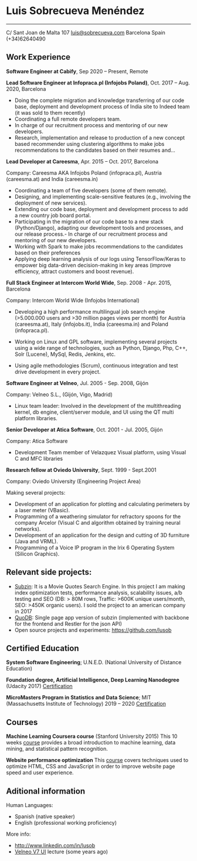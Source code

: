 Luis Sobrecueva Menéndez
============
-------------------        ----------------------------
C/ Sant Joan de Malta 107  luis@sobrecueva.com
Barcelona                  Spain (+34)62640490

Work Experience
----------

**Software Engineer at Cabify**, Sep 2020 – Present, Remote 


**Lead Software Engineer at Infopraca.pl (Infojobs Poland)**, Oct. 2017 – Aug. 2020, Barcelona 

* Doing the complete migration and knowledge transferring of our code base, deployment and development process of India site to Indeed team (it was sold to them recently)
* Coordinating a full remote developers team.
* In charge of our recruitment process and mentoring of our new developers.
* Research, implementation and release to production of a new concept based recommender using clustering algorithms to make jobs recommendations to the candidates based on their resumes and...


**Lead Developer at Careesma**, Apr. 2015 – Oct. 2017, Barcelona

 Company: Careesma AKA Infojobs Poland (infopraca.pl), Austria (careesma.at) and India (careesma.in)
 
* Coordinating a team of five developers (some of them remote).
* Designing, and implementing scale-sensitive features (e.g., involving the deployment of new
services).
* Extending our code base, deployment and development process to add a new country job board
portal.
* Participating in the migration of our code base to a new stack (Python/Django), adapting our
development tools and processes, and our release process.- In charge of our recruitment process
and mentoring of our new developers.
* Working with Spark to make jobs recommendations to the candidates based on their preferences
* Applying deep learning analysis of our logs using TensorFlow/Keras to empower big data-driven
decision-making in key areas (improve efficiency, attract customers and boost revenue).


**Full Stack Engineer at Intercom World Wide**, Sep. 2008 - Apr. 2015, Barcelona

Company: Intercom World Wide (Infojobs International)

* Developing a high performance multilingual job search engine (>5.000.000 users and >30 million
pages views per month) for Austria (careesma.at), Italy (infojobs.it), India (careesma.in) and
Poland (infopraca.pl).

* Working on Linux and GPL software, implementing several projects using a wide range of
technologies, such as Python, Django, Php, C++, Solr (Lucene), MySql, Redis, Jenkins, etc.

* Using agile methodologies (Scrum), continuous integration and test drive development in every
project.


**Software Engineer at Velneo**, Jul. 2005 - Sep. 2008, Gijón

Company: Velneo S.L., (Gijón, Vigo, Madrid)

* Linux team leader: Involved in the development of the multithreading kernel, db engine, client/server
module, and UI using the QT multi platform libraries.

**Senior Developer at Atica Software**, Oct. 2001 - Jul. 2005, Gijón

Company: Atica Software

* Development Team member of Velazquez Visual platform, using Visual C and MFC libraries

**Research fellow at ​Oviedo University**, Sept. 1999 - Sept.2001

Company: Oviedo University (Engineering Project Area)

Making several projects:

* Development of an application for plotting and calculating perimeters by a laser meter (VBasic).
* Programming of a weathering simulator for refractory spoons for the company Arcelor (Visual C
and algorithm obtained by training neural networks).
* Development of an application for the design and cutting of 3D furniture (Java and VRML).
* Programming of a Voice IP program in the Irix 6 Operating System (Silicon Graphics).

Relevant side projects:
--------------------

* [Subzin](http://www.subzin.com): It is a Movie Quotes Search Engine. In this project I am making index optimization tests, performance analysis, scalability issues, a/b testing and SEO (DB: > 80M rows, Traffic: >600K unique users/month, SEO: >450K organic users). I sold the project to an american company in 2017
* [QuoDB](http://quodb.com): Single page app version of subzin (implemented with backbone for the frontend and
Restler for the json API)
* Open source projects and experiments: https://github.com/lusob

Certified Education
------------------

**System Software Engineering**;  U.N.E.D. (National University of Distance Education)    

**Foundation degree, Artificial Intelligence, Deep Learning Nanodegree** (Udacity 2017) [Certification](https://drive.google.com/file/d/0B_8oa-AtnwcURGlIYS00bWVCTGc/view)

**MicroMasters Program in Statistics and Data Science**; MIT (Massachusetts Institute of Technology) 2019 – 2020 [Certification](https://courses.edx.org/certificates/a39e44e9077b4687b6fa6ff78d7f4350)

Courses
-------

**Machine Learning Coursera course** (Stanford University 2015)
This 10 weeks [course](https://www.coursera.org/learn/machine-learning) provides a broad introduction to machine learning, data mining, and statistical pattern recognition.

**Website performance optimization**
This [course](https://www.udacity.com/course/website-performance-optimization--ud884) covers techniques used to optimize HTML, CSS and JavaScript in order to improve website page speed and user experience.

Aditional information
----------------------------------------

Human Languages:

* Spanish (native speaker)
* English (professional working proficiency)

More info:
* http://www.linkedin.com/in/lusob
* [Velneo V7 UI](http://www.youtube.com/watch?v=yMQ4vsrAm5g) lecture (some years ago)

